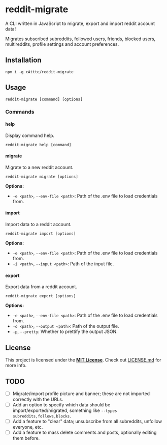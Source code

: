# reddit-migrate
A CLI written in JavaScript to migrate, export and import reddit account data!

Migrates subscribed subreddits, followed users, friends, blocked users, multireddits, profile settings and account preferences.

## Installation
```
npm i -g cAttte/reddit-migrate
```

## Usage
```
reddit-migrate [command] [options]
```

### Commands

#### help
Display command help.
```
reddit-migrate help [command]
```

#### migrate
Migrate to a new reddit account.
```
reddit-migrate migrate [options]
```

**Options:**
- `-e <path>`, `--env-file <path>`: Path of the .env file to load credentials from.

#### import
Import data to a reddit account.
```
reddit-migrate import [options]
```

**Options:**
- `-e <path>`, `--env-file <path>`: Path of the .env file to load credentials from.
- `-i <path>`, `--input <path>`: Path of the input file.

#### export
Export data from a reddit account.
```
reddit-migrate export [options]
```

**Options:**
- `-e <path>`, `--env-file <path>`: Path of the .env file to load credentials from.
- `-o <path>`, `--output <path>`: Path of the output file.
- `-p`, `--pretty`: Whether to prettify the output JSON.

## License

This project is licensed under the [**MIT License**](https://en.wikipedia.org/wiki/MIT_License). Check out [LICENSE.md](https://github.com/cAttte/reddit-migrate/blob/master/LICENSE.md) for more info.

## TODO

- [ ] Migrate/import profile picture and banner; these are not imported correctly with the URLs.
- [ ] Add an option to specify which data should be import/exported/migrated, something like `--types subreddits,follows,blocks`.
- [ ] Add a feature to "clear" data; unsubscribe from all subreddits, unfollow everyone, etc.
- [ ] Add a feature to mass delete comments and posts, optionally editing them before.